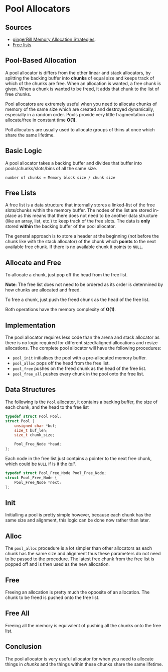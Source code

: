 # Pool Allocators

## Sources

- [gingerBill Memory Allocation Strategies](https://www.gingerbill.org/article/2019/02/15/memory-allocation-strategies-004/).
- [Free lists](https://en.wikipedia.org/wiki/Free_list)

## Pool-Based Allocation

A pool allocator is differs from the other linear and stack allocators, by splitting the backing buffer into **chunks**
of equal size and keeps track of which of the chunks are free. When an allocation is wanted, a free chunk is given. When
a chunk is wanted to be freed, it adds that chunk to the list of free chunks.

Pool allocators are extremely useful when you need to allocate chunks of memory of the same size which are created and
destroyed dynamically, especially in a random order. Pools provide very little fragmentation and allocate/free in
constant time **O(1)**.

Poll allocators are usually used to allocate groups of thins at once which share the same lifetime.

## Basic Logic

A pool allocator takes a backing buffer and divides that buffer into pools/chunks/slots/bins of all the same size.

``number of chunks = Memory block size / chunk size``

## Free Lists

A free list is a data structure that internally stores a linked-list of the free slots/chunks within the memory buffer.
The nodes of the list are stored in-place as this means that there does not need to be another data structure
(like an array, list, etc.) to keep track of the free slots. The data is **only** stored **within** the backing buffer
of the pool allocator.

The general approach is to store a header at the beginning (not before the chunk like with the stack allocator) of
the chunk which **points** to the next available free chunk. If there is no available chunk it points to `NULL`.

## Allocate and Free

To allocate a chunk, just pop off the head from the free list.

**Note**: The free list does not need to be ordered as its order is determined by how chunks are allocated and freed.

To free a chunk, just push the freed chunk as the head of the free list.

Both operations have the memory complexity of **O(1)**.

## Implementation

The pool allocator requires less code than the arena and stack allocator as there is no logic required for different
sized/aligned allocations and resize allocations. The complete pool allocator will have the following procedures:

- `pool_init` initialises the pool with a pre-allocated memory buffer.
- `pool_alloc` pops off the head from the free list.
- `pool_free` pushes on the freed chunk as the head of the free list.
- `pool_free_all` pushes every chunk in the pool onto the free list.

## Data Structures

The following is the `Pool` allocator, it contains a backing buffer, the size of each chunk, and the head to the free
list

```C
typedef struct Pool Pool;
struct Pool {
	unsigned char *buf;
	size_t buf_len;
	size_t chunk_size;

	Pool_Free_Node *head;
};
```

Each node in the free list just contains a pointer to the next free chunk, which could be `NULL` if is it the *tail*.

```C
typedef struct Pool_Free_Node Pool_Free_Node;
struct Pool_Free_Node {
	Pool_Free_Node *next;
};
```

## Init

Initialling a pool is pretty simple however, because each chunk has the same size and alignment, this logic
can be done now rather than later.

## Alloc

The `pool_alloc` procedure is a lot simpler than other allocators as each chunk has the same size and alignment thus
these parameters do not need to be passed to the procedure. The latest free chunk from the free list is popped off
and is then used as the new allocation.

## Free

Freeing an allocation is pretty much the opposite of an allocation. The chunk to be freed is pushed onto the free list.

## Free All

Freeing all the memory is equivalent of pushing all the chunks onto the free list.

## Conclusion

The pool allocator is very useful allocator for when you need to allocate things in *chunks* and the things within these
chunks share the same lifetime.
